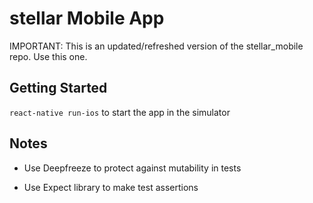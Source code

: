 # stellar Mobile App

IMPORTANT: This is an updated/refreshed version of the stellar_mobile repo. Use this one.

## Getting Started

`react-native run-ios` to start the app in the simulator


## Notes

* Use Deepfreeze to protect against mutability in tests

* Use Expect library to make test assertions
